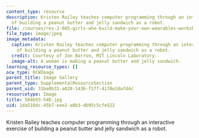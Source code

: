 ```yaml
---
content_type: resource
description: Kristen Railey teaches computer programming through an interactive exercise
  of building a peanut butter and jelly sandwich as a robot.
file: /courses/res-2-005-girls-who-build-make-your-own-wearables-workshop-spring-2015/1da510dc45b7eee2a0b3db95c5cfe522_504693-54D.jpg
file_type: image/jpeg
image_metadata:
  caption: Kristen Railey teaches computer programming through an interactive exercise
    of building a peanut butter and jelly sandwich as a robot.
  credit: Courtesy of Jon Barron, MIT Lincoln Laboratory.
  image-alt: A woman is making a peanut butter and jelly sandwich.
learning_resource_types: []
ocw_type: OCWImage
parent_title: Image Gallery
parent_type: SupplementalResourceSection
parent_uid: 31be0b31-a028-1436-f17f-4178e2dafd4c
resourcetype: Image
title: 504693-54D.jpg
uid: 1da510dc-45b7-eee2-a0b3-db95c5cfe522
---
```

Kristen Railey teaches computer programming through an interactive exercise of building a peanut butter and jelly sandwich as a robot.

